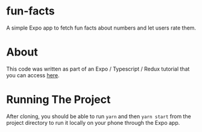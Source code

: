 # fun-facts
A simple Expo app to fetch fun facts about numbers and let users rate them.

# About
This code was written as part of an Expo / Typescript / Redux tutorial that you can access [here](https://mpek66.medium.com/creating-a-fun-facts-app-using-typescript-expo-and-redux-26020debc3a7).

# Running The Project
After cloning, you should be able to run
`yarn`
and then
`yarn start`
from the project directory to run it locally on your phone through the Expo app.
